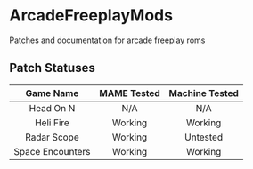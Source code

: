 # ArcadeFreeplayMods
Patches and documentation for arcade freeplay roms

## Patch Statuses
|   **Game Name**  | **MAME Tested** | **Machine Tested** |
|:----------------:|:---------------:|:------------------:|
| Head On N        | N/A             | N/A                |
| Heli Fire        | Working         | Working            |
| Radar Scope      | Working         | Untested           |
| Space Encounters | Working         | Working            |
